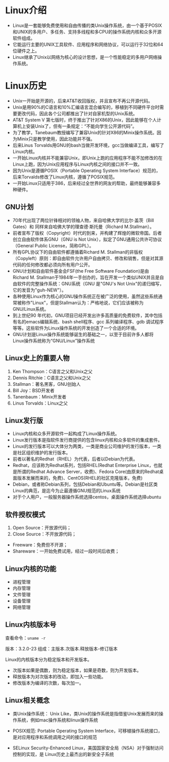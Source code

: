 # Linux介绍
- Linux是一套能够免费使用和自由传播的类Unix操作系统，由一个基于POSIX和UNIX的多用户、多任务、支持多线程和多CPU的操作系统内核和众多开源软件组成。
- 它能运行主要的UNIX工具软件、应用程序和网络协议，可以运行于32位和64位硬件之上。
- Linux继承了Unix以网络为核心的设计思想，是一个性能稳定的多用户网络操作系统。


# Linux历史
- Unix一开始是开源的，后来AT&T收回版权，并且宣布不再公开源代码。
- Unix是用90%的C语言和10%汇编语言混合编写的，移植到不同硬件平台时需要更改代码，因此各个公司都推出了针对自家机型的Unix系统。
- AT&T System V 第七版时，终于推出了针对X86的Unix，因此能够在个人计算机上安装Unix了，但有一条规定：“不能向学生公开源代码”。
- 为了教学，Tanebaum教授编写了兼容Unix的针对X86的Minix操作系统。因为Minix只是教学使用，因此功能并不强。
- 后来Linus Torvalds用GNU的bash当做开发环境，gcc当做编译工具，编写了Linux内核。
- 一开始Linux内核并不能兼容Unix，即Unix上跑的应用程序不能不加修改的在Linux上跑，因为Unix应用程序与Linux内核之间的接口并不一致。
- 因为Unix是遵循POSIX（Portable Operating System Interface）规范的，后来Torvalds修改了Linux内核，遵循了POSIX规范。
- 一开始Linux只适用于386，后来经过全世界的网友的帮助，最终能够兼容多种硬件。


## GNU计划
- 70年代出现了两位针锋相对的领袖人物，来自哈佛大学的比尔·盖茨（Bill Gates）和 同样来自哈佛大学的理查德·斯托曼（Richard M.Stallman）。
- 前者宣布了版权（Copyright）时代的到来，并构建了辉煌的微软帝国。后者创立自由软件体系GNU（GNU is Not Unix），拟定了GNU通用公共许可协议（General Public License，简称GPL）。
- 所有GPL协议下的自由软件都遵循着Richard M. Stallman的非版权（Copyleft）原则：即自由软件允许用户自由拷贝、修改和销售，但是对其源代码的任何修改都必须向所有用户公开。
- GNU计划和自由软件基金会FSF(the Free Software Foundation)是由Richard M. Stallman于1984年一手创办的，旨在开发一个类似UNIX并且是自由软件的完整操作系统：GNU系统（GNU 是"GNU's Not Unix"的递归缩写，它的发音为"guh-NEW"）。
- 各种使用Linux作为核心的GNU操作系统正在被广泛的使用，虽然这些系统通常被称作"Linux"，但是Stallman认为：严格地说，它们应该被称为GNU/Linux系统。
- 到上世纪90 年代初，GNU项目已经开发出许多高质量的免费软件，其中包括有名的emacs编辑系统、bash shell程序、gcc 系列编译程序、gdb 调试程序等等。这些软件为Linux操作系统的开发创造了一个合适的环境。
- GNU计划是Linux操作系统能够诞生的基础之一，以至于目前许多人都将Linux操作系统称为“GNU/Linux”操作系统


## Linux史上的重要人物
1. Ken Thompson：C语言之父和Unix之父
2. Dennis Ritchie：C语言之父和Unix之父
3. Stallman：著名黑客，GNU创始人
4. Bill Joy：BSD开发者
5. Tanenbaum：Minix开发者
6. Linus Torvalds：Linux之父


## Linux发行版
- Linux内核和众多开源软件一起构成了Linux操作系统。
- Linux发行版本是指软件发行商提供的包含linux内核和众多软件的集成套件。
- Linux的发行版本可以大体分为两类，一类是商业公司维护的发行版本，一类是社区组织维护的发行版本。
- 前者以著名的Redhat（RHEL）为代表，后者以Debian为代表。
- Redhat，应该称为Redhat系列，包括RHEL(Redhat Enterprise Linux，也就是所谓的Redhat Advance Server，收费)、Fedora Core(由原来的Redhat桌面版本发展而来的，免费)、CentOS(RHEL的社区克隆版本，免费)
- Debian，或者称Debian系列，包括Debian和Ubuntu等。Debian是社区类Linux的典范，是迄今为止最遵循GNU规范的Linux系统
- 对于个人用户，一般服务器操作系统选择centos，桌面操作系统选择ubuntu


## 软件授权模式
1. Open Source：开放源代码；
2. Close Source：不开放源代码；
  - Freeware：免费但不开源；
  - Shareware：一开始免费试用，经过一段时间后收费；


## Linux内核的功能
* 进程管理
* 内存管理
* 文件管理
* 设备管理
* 网络管理


## Linux内核版本号
查看命令：`uname -r`

版本：3.2.0-23 
组成：主版本.次版本.释放版本-修订版本

Linux的内核版本分为稳定版本和开发版本。
* 次版本如果是偶数，则为稳定版本，如果是奇数，则为开发版本。
* 释放版本为对次版本的改动，即加入一些功能。
* 修改版本为编译的次数，每次加一。


## Linux相关概念
* 类Unix操作系统：
Unix Like，类Unix的操作系统是指借鉴Unix发展而来的操作系统，例如mac操作系统和linux操作系统

* POSIX规范:
Portable Operating System Interface，可移植操作系统接口，是对应用程序和系统调用之间的接口的规范

* SELinux
Security-Enhanced Linux，美国国家安全局（NSA）对于强制访问控制的实现，是 Linux历史上最杰出的新安全子系统